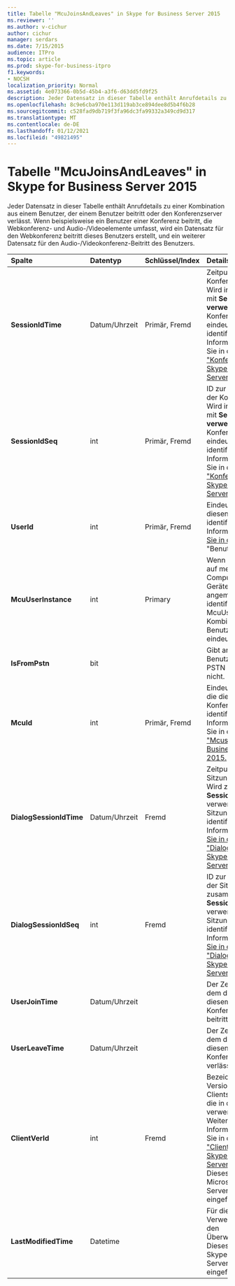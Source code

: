 ```yaml
---
title: Tabelle "McuJoinsAndLeaves" in Skype for Business Server 2015
ms.reviewer: ''
ms.author: v-cichur
author: cichur
manager: serdars
ms.date: 7/15/2015
audience: ITPro
ms.topic: article
ms.prod: skype-for-business-itpro
f1.keywords:
- NOCSH
localization_priority: Normal
ms.assetid: 4e073366-0b5d-45b4-a3f6-d63dd5fd9f25
description: Jeder Datensatz in dieser Tabelle enthält Anrufdetails zu einer Kombination aus einem Benutzer, der einem Benutzer beitritt oder den Konferenzserver verlässt. Wenn beispielsweise ein Benutzer einer Konferenz beitritt, die Webkonferenz- und Audio-/Videoelemente umfasst, wird ein Datensatz für den Webkonferenz beitritt dieses Benutzers erstellt, und ein weiterer Datensatz für den Audio-/Videokonferenz-Beitritt des Benutzers.
ms.openlocfilehash: 8c9e6cba970e113d119ab3ce894dee8d5b4f6b28
ms.sourcegitcommit: c528fad9db719f3fa96dc3fa99332a349cd9d317
ms.translationtype: MT
ms.contentlocale: de-DE
ms.lasthandoff: 01/12/2021
ms.locfileid: "49821495"
---
```

# <a name="mcujoinsandleaves-table-in-skype-for-business-server-2015"></a>Tabelle "McuJoinsAndLeaves" in Skype for Business Server 2015
 
Jeder Datensatz in dieser Tabelle enthält Anrufdetails zu einer Kombination aus einem Benutzer, der einem Benutzer beitritt oder den Konferenzserver verlässt. Wenn beispielsweise ein Benutzer einer Konferenz beitritt, die Webkonferenz- und Audio-/Videoelemente umfasst, wird ein Datensatz für den Webkonferenz beitritt dieses Benutzers erstellt, und ein weiterer Datensatz für den Audio-/Videokonferenz-Beitritt des Benutzers.
  
|**Spalte**|**Datentyp**|**Schlüssel/Index**|**Details**|
|:-----|:-----|:-----|:-----|
|**SessionIdTime** <br/> |Datum/Uhrzeit  <br/> |Primär, Fremd  <br/> |Zeitpunkt der Konferenzinstanz. Wird in Verbindung mit **SessionIdSeq verwendet,** um eine Konferenzinstanz eindeutig zu identifizieren. Weitere Informationen finden Sie in der [Tabelle "Konferenzen" in Skype for Business Server 2015.](conferences.md) <br/> |
|**SessionIdSeq** <br/> |int  <br/> |Primär, Fremd  <br/> |ID zur Identifikation der Konferenzinstanz. Wird in Verbindung mit **SessionIdTime verwendet,** um eine Konferenzinstanz eindeutig zu identifizieren. Weitere Informationen finden Sie in der [Tabelle "Konferenzen" in Skype for Business Server 2015.](conferences.md) <br/> |
|**UserId** <br/> |int  <br/> |Primär, Fremd  <br/> |Eindeutige Zahl, die diesen Benutzer identifiziert. Weitere Informationen [finden Sie in der Tabelle](users.md) "Benutzer". <br/> |
|**McuUserInstance** <br/> |int  <br/> |Primary  <br/> |Wenn ein Benutzer auf mehreren Computern oder Geräten gleichzeitig angemeldet ist, identifiziert McuUserInstance die Kombination aus Benutzer und Gerät eindeutig.  <br/> |
|**IsFromPstn** <br/> |bit  <br/> | <br/> |Gibt an, ob der Benutzer aus einem PSTN beitritt oder nicht.  <br/> |
|**McuId** <br/> |int  <br/> |Primär, Fremd  <br/> |Eindeutige Nummer, die diesen Konferenzserver identifiziert. Weitere Informationen finden Sie in der [Tabelle "Mcus" in Skype for Business Server 2015.](mcus.md) <br/> |
|**DialogSessionIdTime** <br/> |Datum/Uhrzeit  <br/> |Fremd  <br/> |Zeitpunkt der Sitzungsanforderung. Wird zusammen mit **SessionIdSeq** verwendet, um eine Sitzung eindeutig zu identifizieren. Weitere Informationen [finden Sie in der Tabelle "Dialogfelder" in Skype for Business Server 2015.](dialogs.md) <br/> |
|**DialogSessionIdSeq** <br/> |int  <br/> |Fremd  <br/> |ID zur Identifikation der Sitzung. Wird zusammen mit **SessionIdTime** verwendet, um eine Sitzung eindeutig zu identifizieren. Weitere Informationen [finden Sie in der Tabelle "Dialogfelder" in Skype for Business Server 2015.](dialogs.md) <br/> |
|**UserJoinTime** <br/> |Datum/Uhrzeit  <br/> | <br/> |Der Zeitpunkt, zu dem dieser Benutzer diesem Konferenzserver beitritt.  <br/> |
|**UserLeaveTime** <br/> |Datum/Uhrzeit  <br/> | <br/> |Der Zeitpunkt, zu dem dieser Benutzer diesen Konferenzserver verlässt.  <br/> |
|**ClientVerId** <br/> |int  <br/> |Fremd  <br/> |Bezeichner, der die Versionsnummer der Clientsoftware angibt, die in der Konferenz verwendet wird. Weitere Informationen finden Sie in der [Tabelle "ClientVersions" in Skype for Business Server 2015.](clientversions.md) <br/> Dieses Feld wurde in Microsoft Lync Server 2013 eingeführt.  <br/> |
|**LastModifiedTime** <br/> |Datetime  <br/> ||Für die interne Verwendung durch den Überwachungsdienst.  <br/> Dieses Feld wurde in Skype for Business Server 2015 eingeführt.  <br/> |
   

